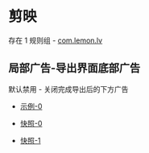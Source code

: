 # 剪映

存在 1 规则组 - [com.lemon.lv](/src/apps/com.lemon.lv.ts)

## 局部广告-导出界面底部广告

默认禁用 - 关闭完成导出后的下方广告

- [示例-0](https://m.gkd.li/57941037/bc46565b-16ac-4415-8165-13d075f28fcf)

- [快照-0](https://i.gkd.li/import/12911010)
- [快照-1](https://i.gkd.li/import/14149461)
